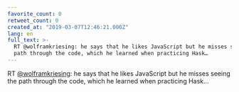 ```yaml
---
favorite_count: 0
retweet_count: 0
created_at: "2019-03-07T12:46:21.000Z"
lang: en
full_text: >-
  RT @wolframkriesing: he says that he likes JavaScript but he misses seeing the
  path through the code, which he learned when practicing Hask…
---
```


RT [@wolframkriesing](https://twitter.com/wolframkriesing): he says that he
likes JavaScript but he misses seeing the path through the code, which he
learned when practicing Hask…
